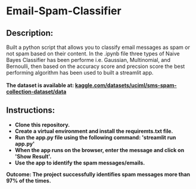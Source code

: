 # Email-Spam-Classifier
<body>
    <h2>Description:</h2>
    <p>
        Built a python script that allows you to classify email messages as spam or not spam based on their content. In the 
        .ipynb file three types of Naive Bayes Classifier has been performe i.e. Gaussian, Multinomial, and Bernoulli, then based on the accuracy score and precsion score the best performing algorithm has been used to built a streamlit app. <br><br>
        <b>The dataset is available at: <b> <a href="https://www.kaggle.com/datasets/uciml/sms-spam-collection-dataset/data"> kaggle.com/datasets/uciml/sms-spam-collection-dataset/data</a>
    </p>
    <h2>Instructions:</h2>
    <ul>
        <li>Clone this repository.</li>
        <li>Create a virtual environment and install the requiremts.txt file.</li>
        <li>Run the app.py file using the following command: 'streamlit run app.py'</li>
        <li>When the app runs on the browser, enter the message and click on 'Show Result'.</li>
        <li>Use the app to identify the spam messages/emails.</li>
    </ul>
    <p>
        <b> Outcome: </b> The project successfully identifies spam messages more than 97% of the times.
    </p>
